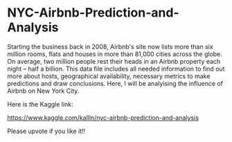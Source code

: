 # NYC-Airbnb-Prediction-and-Analysis

Starting the business back in 2008, Airbnb's site now lists more than six million rooms, flats and houses in more than 81,000 cities across the globe. On average, two million people rest their heads in an Airbnb property each night – half a billion. This data file includes all needed information to find out more about hosts, geographical availability, necessary metrics to make predictions and draw conclusions. Here, I will be analyising the influence of Airbnb on New York City.

Here is the Kaggle link: 

https://www.kaggle.com/kallln/nyc-airbnb-prediction-and-analysis

Please upvote if you like it!!
